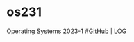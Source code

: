 # os231
Operating Systems 2023-1
#[GitHub](https://github.com/PatrickAlexander10/os231) | [LOG](https://patrickalexander10.github.io/os231/TXT/mylog.txt)
